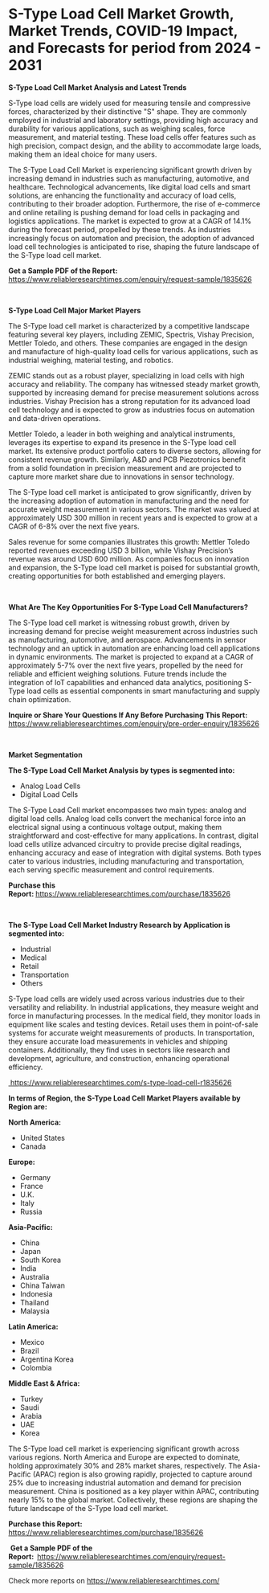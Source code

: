 <p><h1>S-Type Load Cell Market Growth, Market Trends, COVID-19 Impact, and Forecasts for period from 2024 - 2031</h1></p><p><strong>S-Type Load Cell Market Analysis and Latest Trends</strong></p>
<p><p>S-Type load cells are widely used for measuring tensile and compressive forces, characterized by their distinctive "S" shape. They are commonly employed in industrial and laboratory settings, providing high accuracy and durability for various applications, such as weighing scales, force measurement, and material testing. These load cells offer features such as high precision, compact design, and the ability to accommodate large loads, making them an ideal choice for many users.</p><p>The S-Type Load Cell Market is experiencing significant growth driven by increasing demand in industries such as manufacturing, automotive, and healthcare. Technological advancements, like digital load cells and smart solutions, are enhancing the functionality and accuracy of load cells, contributing to their broader adoption. Furthermore, the rise of e-commerce and online retailing is pushing demand for load cells in packaging and logistics applications. The market is expected to grow at a CAGR of 14.1% during the forecast period, propelled by these trends. As industries increasingly focus on automation and precision, the adoption of advanced load cell technologies is anticipated to rise, shaping the future landscape of the S-Type load cell market.</p></p>
<p><strong>Get a Sample PDF of the Report:&nbsp;</strong> <a href="https://www.reliableresearchtimes.com/enquiry/request-sample/1835626?utm_campaign=1994&utm_medium=2&utm_source=Github&utm_content=ia&utm_term=31122024&utm_id=s-type-load-cell">https://www.reliableresearchtimes.com/enquiry/request-sample/1835626</a></p>
<p>&nbsp;</p>
<p><strong>S-Type Load Cell Major Market Players</strong></p>
<p><p>The S-Type load cell market is characterized by a competitive landscape featuring several key players, including ZEMIC, Spectris, Vishay Precision, Mettler Toledo, and others. These companies are engaged in the design and manufacture of high-quality load cells for various applications, such as industrial weighing, material testing, and robotics.</p><p>ZEMIC stands out as a robust player, specializing in load cells with high accuracy and reliability. The company has witnessed steady market growth, supported by increasing demand for precise measurement solutions across industries. Vishay Precision has a strong reputation for its advanced load cell technology and is expected to grow as industries focus on automation and data-driven operations.</p><p>Mettler Toledo, a leader in both weighing and analytical instruments, leverages its expertise to expand its presence in the S-Type load cell market. Its extensive product portfolio caters to diverse sectors, allowing for consistent revenue growth. Similarly, A&D and PCB Piezotronics benefit from a solid foundation in precision measurement and are projected to capture more market share due to innovations in sensor technology.</p><p>The S-Type load cell market is anticipated to grow significantly, driven by the increasing adoption of automation in manufacturing and the need for accurate weight measurement in various sectors. The market was valued at approximately USD 300 million in recent years and is expected to grow at a CAGR of 6-8% over the next five years.</p><p>Sales revenue for some companies illustrates this growth: Mettler Toledo reported revenues exceeding USD 3 billion, while Vishay Precision’s revenue was around USD 600 million. As companies focus on innovation and expansion, the S-Type load cell market is poised for substantial growth, creating opportunities for both established and emerging players.</p></p>
<p>&nbsp;</p>
<p><strong>What Are The Key Opportunities For S-Type Load Cell Manufacturers?</strong></p>
<p><p>The S-Type load cell market is witnessing robust growth, driven by increasing demand for precise weight measurement across industries such as manufacturing, automotive, and aerospace. Advancements in sensor technology and an uptick in automation are enhancing load cell applications in dynamic environments. The market is projected to expand at a CAGR of approximately 5-7% over the next five years, propelled by the need for reliable and efficient weighing solutions. Future trends include the integration of IoT capabilities and enhanced data analytics, positioning S-Type load cells as essential components in smart manufacturing and supply chain optimization.</p></p>
<p><strong>Inquire or Share Your Questions If Any Before Purchasing This Report:</strong> <a href="https://www.reliableresearchtimes.com/enquiry/pre-order-enquiry/1835626?utm_campaign=1994&utm_medium=2&utm_source=Github&utm_content=ia&utm_term=31122024&utm_id=s-type-load-cell">https://www.reliableresearchtimes.com/enquiry/pre-order-enquiry/1835626</a></p>
<p>&nbsp;</p>
<p><strong>Market Segmentation</strong></p>
<p><strong>The S-Type Load Cell Market Analysis by types is segmented into:</strong></p>
<p><ul><li>Analog Load Cells</li><li>Digital Load Cells</li></ul></p>
<p><p>The S-Type Load Cell market encompasses two main types: analog and digital load cells. Analog load cells convert the mechanical force into an electrical signal using a continuous voltage output, making them straightforward and cost-effective for many applications. In contrast, digital load cells utilize advanced circuitry to provide precise digital readings, enhancing accuracy and ease of integration with digital systems. Both types cater to various industries, including manufacturing and transportation, each serving specific measurement and control requirements.</p></p>
<p><strong>Purchase this Report:&nbsp;</strong><a href="https://www.reliableresearchtimes.com/purchase/1835626?utm_campaign=1994&utm_medium=2&utm_source=Github&utm_content=ia&utm_term=31122024&utm_id=s-type-load-cell">https://www.reliableresearchtimes.com/purchase/1835626</a></p>
<p>&nbsp;</p>
<p><strong>The S-Type Load Cell Market Industry Research by Application is segmented into:</strong></p>
<p><ul><li>Industrial</li><li>Medical</li><li>Retail</li><li>Transportation</li><li>Others</li></ul></p>
<p><p>S-Type load cells are widely used across various industries due to their versatility and reliability. In industrial applications, they measure weight and force in manufacturing processes. In the medical field, they monitor loads in equipment like scales and testing devices. Retail uses them in point-of-sale systems for accurate weight measurements of products. In transportation, they ensure accurate load measurements in vehicles and shipping containers. Additionally, they find uses in sectors like research and development, agriculture, and construction, enhancing operational efficiency.</p></p>
<p><a href="https://www.reliableresearchtimes.com/s-type-load-cell-r1835626?utm_campaign=1994&utm_medium=2&utm_source=Github&utm_content=ia&utm_term=31122024&utm_id=s-type-load-cell">&nbsp;https://www.reliableresearchtimes.com/s-type-load-cell-r1835626</a></p>
<p><strong>In terms of Region, the S-Type Load Cell Market Players available by Region are:</strong></p>
<p>
    <p> <strong> North America: </strong>
        <ul>
            <li>United States</li>
            <li>Canada</li>
        </ul>
        </p> 
    <p> <strong> Europe: </strong>
        <ul>
            <li>Germany</li>
            <li>France</li>
            <li>U.K.</li>
            <li>Italy</li>
            <li>Russia</li>
        </ul>
        </p> 
    <p> <strong> Asia-Pacific: </strong>
        <ul>
            <li>China</li>
            <li>Japan</li>
            <li>South Korea</li>
            <li>India</li>
            <li>Australia</li>
            <li>China Taiwan</li>
            <li>Indonesia</li>
            <li>Thailand</li>
            <li>Malaysia</li>
        </ul>
        </p> 
    <p> <strong> Latin America: </strong>
        <ul>
            <li>Mexico</li>
            <li>Brazil</li>
            <li>Argentina Korea</li>
            <li>Colombia</li>
        </ul>
        </p> 
    <p> <strong> Middle East & Africa: </strong>
        <ul>
            <li>Turkey</li>
            <li>Saudi</li>
            <li>Arabia</li>
            <li>UAE</li>
            <li>Korea</li>
        </ul>
    </p>
    </p>
<p><p>The S-Type load cell market is experiencing significant growth across various regions. North America and Europe are expected to dominate, holding approximately 30% and 28% market shares, respectively. The Asia-Pacific (APAC) region is also growing rapidly, projected to capture around 25% due to increasing industrial automation and demand for precision measurement. China is positioned as a key player within APAC, contributing nearly 15% to the global market. Collectively, these regions are shaping the future landscape of the S-Type load cell market.</p></p>
<p><strong>Purchase this Report: </strong><a href="https://www.reliableresearchtimes.com/purchase/1835626?utm_campaign=1994&utm_medium=2&utm_source=Github&utm_content=ia&utm_term=31122024&utm_id=s-type-load-cell">https://www.reliableresearchtimes.com/purchase/1835626</a></p>
<p>&nbsp;<strong>Get a Sample PDF of the Report:&nbsp;&nbsp;</strong><a href="https://www.reliableresearchtimes.com/enquiry/request-sample/1835626?utm_campaign=1994&utm_medium=2&utm_source=Github&utm_content=ia&utm_term=31122024&utm_id=s-type-load-cell">https://www.reliableresearchtimes.com/enquiry/request-sample/1835626</a></p>
<p><strong></strong></p>
<p>Check more reports on <a href="https://www.reliableresearchtimes.com/?utm_campaign=1994&utm_medium=2&utm_source=Github&utm_content=ia&utm_term=31122024&utm_id=s-type-load-cell">https://www.reliableresearchtimes.com/</a></p>